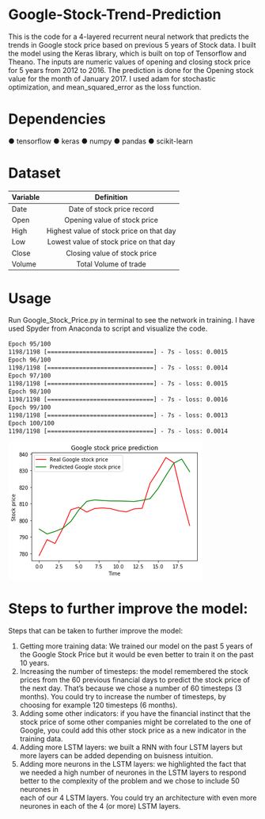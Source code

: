 # Google-Stock-Trend-Prediction
This is the code for a 4-layered recurrent neural network that predicts the trends in Google stock price based on previous 5 years of Stock data.
I built the model using the Keras library, which is built on top of Tensorflow and Theano. The inputs are numeric values of opening and closing stock price for 5 years from 2012 to 2016. 
The prediction is done for the Opening stock value for the month of January 2017. I used adam for stochastic optimization, and mean_squared_error as the loss function.
# Dependencies
● tensorflow ● keras ● numpy ● pandas ● scikit-learn
# Dataset
| Variable       | Definition   | 
| ------------- |:-------------:|
| Date      | Date of stock price record |
| Open      | Opening value of stock price     |
| High | Highest value of stock price on that day   |
| Low | Lowest value of stock price on that day |
| Close | Closing value of stock price |
| Volume | Total Volume of trade |

# Usage
Run Google_Stock_Price.py in terminal to see the network in training. I have used Spyder from Anaconda to script and visualize the code.

```
Epoch 95/100
1198/1198 [==============================] - 7s - loss: 0.0015     
Epoch 96/100
1198/1198 [==============================] - 7s - loss: 0.0014     
Epoch 97/100
1198/1198 [==============================] - 7s - loss: 0.0015         
Epoch 98/100
1198/1198 [==============================] - 7s - loss: 0.0016     
Epoch 99/100
1198/1198 [==============================] - 7s - loss: 0.0013         
Epoch 100/100
1198/1198 [==============================] - 7s - loss: 0.0014     

```
![alt text](https://github.com/sumitpgupta/Google-Stock-Trend-Prediction/blob/master/Real%20Vs%20Predicted%20Stock%20price.png)

# Steps to further improve the model:
Steps that can be taken to further improve the model:

1. Getting more training data: We trained our model on the past 5 years 
    of the Google Stock Price but it would be even better to train it on 
    the past 10 years.
 2. Increasing the number of timesteps: the model remembered the stock 
    prices from the 60 previous financial days to predict the stock price 
    of the next day. That’s because we chose a number of 
    60 timesteps (3 months). You could try to increase the number of 
    timesteps, by choosing for example 120 timesteps (6 months).
 3. Adding some other indicators: if you have the financial instinct that 
    the stock price of some other companies might be correlated to the one 
    of Google, you could add this other stock price as a new indicator in 
    the training data.
 4. Adding more LSTM layers: we built a RNN with four LSTM layers 
    but more layers can be added depending on buisness intuition.
 5. Adding more neurons in the LSTM layers: we highlighted the fact that 
    we needed a high number of neurones in the LSTM layers to respond better 
    to the complexity of the problem and we chose to include 50 neurones in  
    each of our 4 LSTM layers. You could try an architecture with even more 
    neurones in each of the 4 (or more) LSTM layers.
